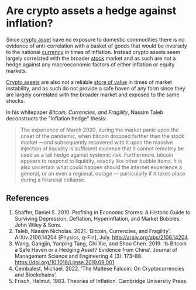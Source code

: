 # Are crypto assets a hedge against inflation?
 Since [crypto asset](cryptoasset.md) have no exposure to domestic commodities there is no evidence of anti-correlation with a basket of goods that would be inversely to the national [currency](currency.md) in times of inflation. Instead crypto assets seem largely correlated with the broader [stock](stock.md) market and as such are not a hedge against any macroeconomic factors of either inflation or equity markets.
 
[Crypto assets](cryptoasset.md) are also not a reliable [store of value](store-of-value.md) in times of market instability, and as such do not provide a safe haven of any form since they are largely correlated with the broader market and exposed to the same shocks.

 In his whitepaper *Bitcoin, Currencies, and Fragility*, Nassim Taleb deconstructs the "inflation hedge" thesis:
 
> The experience of March 2020, during the market panic upon the onset of the pandemic, when bitcoin dropped farther than the stock market —and subsequently recovered with it upon the massive injection of liquidity is sufficient evidence that it cannot remotely be used as a tail hedge against systemic risk. Furthermore, bitcoin appears to respond to liquidity, exactly like other bubble items. It is also uncertain what could happen should the internet experience a general, or an even a regional, outage — particularly if it takes place during a financial collapse.

## References
1. Shaffer, Daniel S. 2010. Profiting in Economic Storms: A Historic Guide to Surviving Depression, Deflation, Hyperinflation, and Market Bubbles. John Wiley & Sons.
1. Taleb, Nassim Nicholas. 2021. ‘Bitcoin, Currencies, and Fragility’. ArXiv:2106.14204 [Physics, q-Fin], July. http://arxiv.org/abs/2106.14204.
1. Wang, Gangjin, Yanping Tang, Chi Xie, and Shou Chen. 2019. ‘Is Bitcoin a Safe Haven or a Hedging Asset? Evidence from China’. Journal of Management Science and Engineering 4 (3): 173–88. https://doi.org/10.1016/j.jmse.2019.09.001.
1. Cembalest, Michael. 2022. ‘The Maltese Falcoin: On Cryptocurrencies and Blockchains’.
1. Frisch, Helmut. 1983. Theories of Inflation. Cambridge University Press.